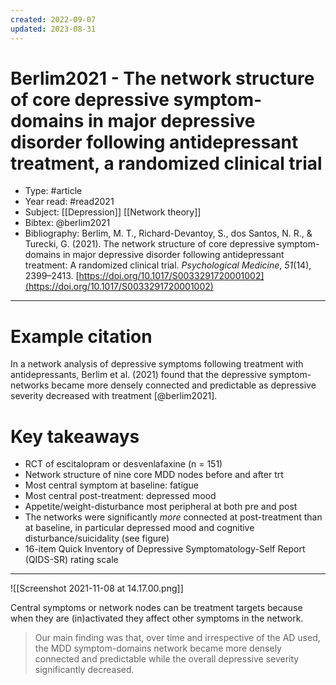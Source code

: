 ```yaml
---
created: 2022-09-07
updated: 2023-08-31
---
```

# Berlim2021 - The network structure of core depressive symptom-domains in major depressive disorder following antidepressant treatment, a randomized clinical trial

* Type: #article
* Year read: #read2021
* Subject: [[Depression]] [[Network theory]]
* Bibtex: @berlim2021
* Bibliography: Berlim, M. T., Richard-Devantoy, S., dos Santos, N. R., & Turecki, G. (2021). The network structure of core depressive symptom-domains in major depressive disorder following antidepressant treatment: A randomized clinical trial. _Psychological Medicine_, _51_(14), 2399–2413. [https://doi.org/10.1017/S0033291720001002](https://doi.org/10.1017/S0033291720001002)
---
# Example citation

In a network analysis of depressive symptoms following treatment with antidepressants, Berlim et al. (2021) found that the depressive symptom-networks became more densely connected and predictable as depressive severity decreased with treatment [@berlim2021].


# Key takeaways
* RCT of escitalopram or desvenlafaxine (n = 151)
* Network structure of nine core MDD nodes before and after trt
* Most central symptom at baseline: fatigue
* Most central post-treatment: depressed mood
* Appetite/weight-disturbance most peripheral at both pre and post
* The networks were significantly *more* connected at post-treatment than at baseline, in particular depressed mood and cognitive disturbance/suicidality (see figure)
* 16-item Quick Inventory of Depressive Symptomatology-Self Report (QIDS-SR) rating scale

---

![[Screenshot 2021-11-08 at 14.17.00.png]]

Central symptoms or network nodes can be treatment targets because when they are (in)activated they affect other symptoms in the network.

> Our main finding was that, over time and irrespective of the AD used, the MDD symptom-domains network became more densely connected and predictable while the overall depressive severity significantly decreased.

